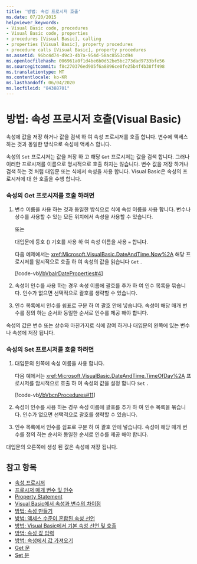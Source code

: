 ```yaml
---
title: '방법: 속성 프로시저 호출'
ms.date: 07/20/2015
helpviewer_keywords:
- Visual Basic code, procedures
- Visual Basic code, properties
- procedures [Visual Basic], calling
- properties [Visual Basic], property procedures
- procedure calls [Visual Basic], property procedures
ms.assetid: 96bc4d74-d9c3-4b7a-954d-58ac8553cd94
ms.openlocfilehash: 006961a0f1d4be6b0d52be5bc273dad9733bfe56
ms.sourcegitcommit: f8c270376ed905f6a8896ce0fe25b4f4b38ff498
ms.translationtype: MT
ms.contentlocale: ko-KR
ms.lasthandoff: 06/04/2020
ms.locfileid: "84388701"
---
```

# <a name="how-to-call-a-property-procedure-visual-basic"></a>방법: 속성 프로시저 호출(Visual Basic)
속성에 값을 저장 하거나 값을 검색 하 여 속성 프로시저를 호출 합니다. 변수에 액세스 하는 것과 동일한 방식으로 속성에 액세스 합니다.  
  
 속성의 `Set` 프로시저는 값을 저장 하 고 해당 `Get` 프로시저는 값을 검색 합니다. 그러나 이러한 프로시저를 이름으로 명시적으로 호출 하지는 않습니다. 변수 값을 저장 하거나 검색 하는 것 처럼 대입문 또는 식에서 속성을 사용 합니다. Visual Basic은 속성의 프로시저에 대 한 호출을 수행 합니다.  
  
### <a name="to-call-a-propertys-get-procedure"></a>속성의 Get 프로시저를 호출 하려면  
  
1. 변수 이름을 사용 하는 것과 동일한 방식으로 식에 속성 이름을 사용 합니다. 변수나 상수를 사용할 수 있는 모든 위치에서 속성을 사용할 수 있습니다.  
  
     또는  
  
     대입문에 등호 () 기호를 사용 하 여 속성 이름을 사용 `=` 합니다.  
  
     다음 예제에서는 <xref:Microsoft.VisualBasic.DateAndTime.Now%2A> 해당 프로시저를 암시적으로 호출 하 여 속성의 값을 읽습니다 `Get` .  
  
     [!code-vb[VbVbalrDateProperties#4](~/samples/snippets/visualbasic/VS_Snippets_VBCSharp/VbVbalrDateProperties/VB/Module1.vb#4)]  
  
2. 속성이 인수를 사용 하는 경우 속성 이름에 괄호를 추가 하 여 인수 목록을 묶습니다. 인수가 없으면 선택적으로 괄호를 생략할 수 있습니다.  
  
3. 인수 목록에서 인수를 쉼표로 구분 하 여 괄호 안에 넣습니다. 속성이 해당 매개 변수를 정의 하는 순서와 동일한 순서로 인수를 제공 해야 합니다.  
  
 속성의 값은 변수 또는 상수와 마찬가지로 식에 참여 하거나 대입문의 왼쪽에 있는 변수나 속성에 저장 됩니다.  
  
### <a name="to-call-a-propertys-set-procedure"></a>속성의 Set 프로시저를 호출 하려면  
  
1. 대입문의 왼쪽에 속성 이름을 사용 합니다.  
  
     다음 예에서는 <xref:Microsoft.VisualBasic.DateAndTime.TimeOfDay%2A> 프로시저를 암시적으로 호출 하 여 속성의 값을 설정 합니다 `Set` .  
  
     [!code-vb[VbVbcnProcedures#11](~/samples/snippets/visualbasic/VS_Snippets_VBCSharp/VbVbcnProcedures/VB/Class1.vb#11)]  
  
2. 속성이 인수를 사용 하는 경우 속성 이름에 괄호를 추가 하 여 인수 목록을 묶습니다. 인수가 없으면 선택적으로 괄호를 생략할 수 있습니다.  
  
3. 인수 목록에서 인수를 쉼표로 구분 하 여 괄호 안에 넣습니다. 속성이 해당 매개 변수를 정의 하는 순서와 동일한 순서로 인수를 제공 해야 합니다.  
  
 대입문의 오른쪽에 생성 된 값은 속성에 저장 됩니다.  
  
## <a name="see-also"></a>참고 항목

- [속성 프로시저](./property-procedures.md)
- [프로시저 매개 변수 및 인수](./procedure-parameters-and-arguments.md)
- [Property Statement](../../../language-reference/statements/property-statement.md)
- [Visual Basic에서 속성과 변수의 차이점](./differences-between-properties-and-variables.md)
- [방법: 속성 만들기](./how-to-create-a-property.md)
- [방법: 액세스 수준이 혼합된 속성 선언](./how-to-declare-a-property-with-mixed-access-levels.md)
- [방법: Visual Basic에서 기본 속성 선언 및 호출](./how-to-declare-and-call-a-default-property.md)
- [방법: 속성 값 입력](./how-to-put-a-value-in-a-property.md)
- [방법: 속성에서 값 가져오기](./how-to-get-a-value-from-a-property.md)
- [Get 문](../../../language-reference/statements/get-statement.md)
- [Set 문](../../../language-reference/statements/set-statement.md)
